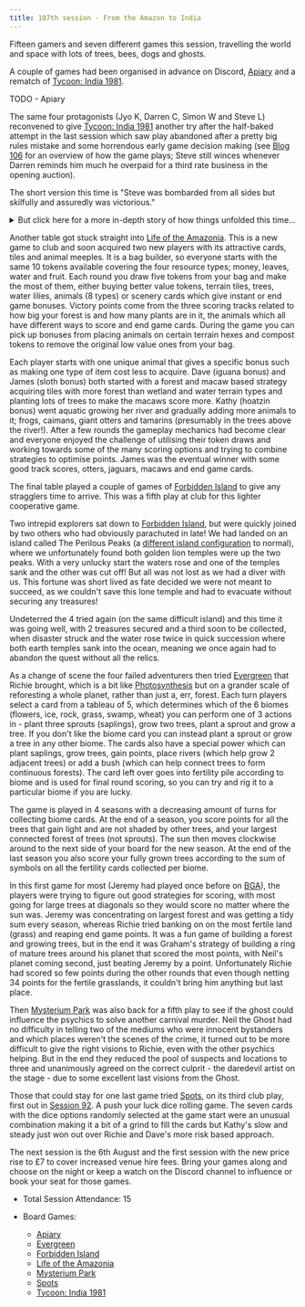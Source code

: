 ```yaml
---
title: 107th session - From the Amazon to India
---
```


Fifteen gamers and seven different games this session, travelling the world and space with lots of trees, bees, dogs and ghosts.

A couple of games had been organised in advance on Discord, [Apiary][Ap] and a rematch of [Tycoon: India 1981][TI].

TODO - Apiary

The same four protagonists (Jyo K, Darren C, Simon W and Steve L) reconvened to give [Tycoon: India 1981][TI] another try after the half-baked attempt in the last session which saw play abandoned after a pretty big rules mistake and some horrendous early game decision making (see [Blog 106][106] for an overview of how the game plays; Steve still winces whenever Darren reminds him much he overpaid for a third rate business in the opening auction).

The short version this time is "Steve was bombarded from all sides but skilfully and assuredly was victorious."
<details><summary>But click here for a more in-depth story of how things unfolded this time...</summary>
<br>
In the meantime, three of the players had managed a full game at a recent convention and felt fairly confident about how it all works.  However, this was only game 2.0 for Simon, who was still relying on listening to a ‘how to play’ video while driving a fortnight ago for his understanding of rules and scoring. The more seasoned players helpfully shared some of their newly gained insights to level the field a bit (“don’t spend 2/3rds of your opening money on cruddy companies; it doesn’t help”) and Simon was also boosted by being randomly allocated Tycoon status for the first round. Being Tycoon brings an extra action, which is significant when players usually have only two actions per round to get everything done. It does come at a price though, as the starting Tycoon has less money to work with until businesses start to produce revenue and dividends begin to flow in round 3.  
<br><br>
Jyo won the first auction (becoming next turn’s Tycoon as a result) and first pick from the industries on offer.  This set her on the path to pursue an asset value victory, by acquiring and then constructing the core industries that are foundational to a modern industrialised economy (oily stuff, money stuff, rocky stuff, sparky stuff, drivey stuff and growy stuff; see Blog 106).  This time, second pick of industry wasn’t bad, which would have been of some consolation to Steve if he had won it. But he didn’t.  Spurred on by this early setback, Steve decided to focus on the influence track instead, thumbing his nose at the high asset value industries which produce most revenue (mining, telecoms, airlines and the like), preferring low-end basics (farming co-operatives, jute production; trust me, it’s the next big thing), which nevertheless give high influence rewards. Darren was evidently holding out for a mythical doughnut franchise to appear on the industry board (low revenue and low influence, but yummy) and was reluctantly forced to choose something less tasty when it became clear this wasn’t going to happen, losing momentum as a result. This setback only compounded his game long frustration at the total absence of purple playing pieces, an unforgivable oversight on the part of the publisher.  
<br><br>
For his part, Simon sought to rival Jyo on the asset value track and over the course of the game used the revenue generated by his industries to good effect by building the largest portfolio of other players’ shares.  Although this gives a good dividend inflow, the purchase price goes directly to the investee player, significantly increasing their ability to buy shares in their turn. So, an aggressive investment strategy becomes something of a double-edged sword (thanks to Jyo for pointing this out, several times!), but it does also give escalating influence bonuses each time a new share is bought. With all this to think about, Simon somehow still found time to point out a rules mistake that the others had missed, modestly stating that his ability to do so with so little prep was down to having played thousands of games rather than being 100% a rules lawyer.  
<br><br>
Play progressed smoothly, with only the occasional call of the now well-established ‘Cheetah sounds’ to alert the room that someone had forgotten to pay for something or temporarily gained some other non-rules supported advantage. As play entered the final rounds, Jyo held a narrow edge over Simon on asset value, while Steve seemed to have built a decisive lead on the influence track. Darren still trailed on both tracks but given the absence of both doughnuts AND purple pieces this was understandable. Crunching the numbers and concluding that he was unlikely to be able to overtake Jyo, Simon made a late game flip to prioritize influence instead, ramping up his share purchases for the incremental benefit each new investment gives.  This change of focus saw the gap narrow alarmingly (if your name is Steve), before Simon surged into the lead at one point. To counter this, Steve hit the politics action as often as he could and used his extra promoters (gained as compensation for missing out in all those industry auctions) to fund strategy actions giving influence boosts.  Thankfully (if your name is Steve), these panic measures were enough to see off Simon’s late charge and give Steve first place on the influence track.  
<br><br>
Securing top spot on both tracks guarantees victory, but with Jyo firmly established as asset value queen that didn’t happen here and it is probably pretty difficult to achieve in practice. In a nice rules mechanic, the game uses ‘favour’ (thematically representing each player’s standing with the national government) as a third scoring element to determine overall victory if the results are split. Jyo had all but conceded the win to Steve, whose policy focus had garnered lots of favour over the 10 rounds.  However, Jyo’s very last action of the game had gained her three extra favour (maximum 12/12 on her hidden ‘corporate objectives’ card) and Steve’s lead was under serious threat as it became apparent that his choice of objective had been the wrong option of the two on offer at the start of the game.  I mean, who would imagine that yellow shares would be so popular with the others when Steve was obviously pursuing political influence over industrial muscle? Needing only seven favour from his objective card to cement the win, Steve choked at the end, handing Jyo a narrow victory (if your name is Jyo) although others claimed it was really a draw (if your name is Steve).    
<br><br>
All agreed this is a very good game indeed and well worth trying out if you get a chance.  
</details>

Another table got stuck straight into [Life of the Amazonia][LA]. This is a new game to club and soon acquired two new players with its attractive cards, tiles and animal meeples. It is a bag builder, so everyone starts with the same 10 tokens available covering the four resource types; money, leaves, water and fruit. Each round you draw five tokens from your bag and make the most of them, either buying better value tokens, terrain tiles, trees, water lilies, animals (8 types) or scenery cards which give instant or end game bonuses. Victory points come from the three scoring tracks related to how big your forest is and how many plants are in it, the animals which all have different ways to score and end game cards. During the game you can pick up bonuses from placing animals on certain terrain hexes and compost tokens to remove the original low value ones from your bag.

Each player starts with one unique animal that gives a specific bonus such as making one type of item cost less to acquire. Dave (iguana bonus) and James (sloth bonus) both started with a forest and macaw based strategy acquiring tiles with more forest than wetland and water terrain types and planting lots of trees to make the macaws score more. Kathy (hoatzin bonus) went aquatic growing her river and gradually adding more animals to it; frogs, caimans, giant otters and tamarins (presumably in the trees above the river!). After a few rounds the gameplay mechanics had become clear and everyone enjoyed the challenge of utilising their token draws and working towards some of the many scoring options and trying to combine strategies to optimise points. James was the eventual winner with some good track scores, otters, jaguars, macaws and end game cards. 

The final table played a couple of games of [Forbidden Island][FI] to give any stragglers time to arrive. This was a fifth play at club for this lighter cooperative game.

Two intrepid explorers sat down to [Forbidden Island][FI], but were quickly joined by two others who had obviously parachuted in late! We had landed on an island called The Perilous Peaks (a [different island configuration][Islands] to normal), where we unfortunately found both golden lion temples were up the two peaks. With a very unlucky start the waters rose and one of the temples sank and the other was cut off! But all was not lost as we had a diver with us. This fortune was short lived as fate decided we were not meant to succeed, as we couldn't save this lone temple and had to evacuate without securing any treasures!

Undeterred the 4 tried again (on the same difficult island) and this time it was going well, with 2 treasures secured and a third soon to be collected, when disaster struck and the water rose twice in quick succession where both earth temples sank into the ocean, meaning we once again had to abandon the quest without all the relics.

As a change of scene the four failed adventurers then tried [Evergreen][EG] that Richie brought, which is a bit like [Photosynthesis][Ph] but on a grander scale of reforesting a whole planet, rather than just a, err, forest. Each turn players select a card from a tableau of 5, which determines which of the 6 biomes (flowers, ice, rock, grass, swamp, wheat) you can perform one of 3 actions in - plant three sprouts (saplings), grow two trees, plant a sprout and grow a tree. If you don't like the biome card you can instead plant a sprout or grow a tree in any other biome. The cards also have a special power which can plant saplings, grow trees, gain points, place rivers (which help grow 2 adjacent trees) or add a bush (which can help connect trees to form continuous forests). The card left over goes into fertility pile according to biome and is used for final round scoring, so you can try and rig it to a particular biome if you are lucky.

The game is played in 4 seasons with a decreasing amount of turns for collecting biome cards. At the end of a season, you score points for all the trees that gain light and are not shaded by other trees, and your largest connected forest of trees (not sprouts). The sun then moves clockwise around to the next side of your board for the new season. At the end of the last season you also score your fully grown trees according to the sum of symbols on all the fertility cards collected per biome.

In this first game for most (Jeremy had played once before on [BGA][BGA]), the players were trying to figure out good strategies for scoring, with most going for large trees at diagonals so they would score no matter where the sun was. Jeremy was concentrating on largest forest and was getting a tidy sum every season, whereas Richie tried banking on on the most fertile land (grass) and reaping end game points. It was a fun game of building a forest and growing trees, but in the end it was Graham's strategy of building a ring of mature trees around his planet that scored the most points, with Neil's planet coming second, just beating Jeremy by a point. Unfortunately Richie had scored so few points during the other rounds that even though netting 34 points for the fertile grasslands, it couldn't bring him anything but last place.

Then [Mysterium Park][MP] was also back for a fifth play to see if the ghost could influence the psychics to solve another carnival murder. Neil the Ghost had no difficulty in telling two of the mediums who were innocent bystanders and which places weren't the scenes of the crime, it turned out to be more difficult to give the right visions to Richie, even with the other psychics helping. But in the end they reduced the pool of suspects and locations to three and unanimously agreed on the correct culprit - the daredevil artist on the stage - due to some excellent last visions from the Ghost. 

Those that could stay for one last game tried [Spots][Spo], on its third club play, first out in [Session 92][92]. A push your luck dice rolling game. The seven cards with the dice options randomly selected at the game start were an unusual combination making it a bit of a grind to fill the cards but Kathy's slow and steady just won out over Richie and Dave's more risk based approach.

The next session is the 6th August and the first session with the new price rise to £7 to cover increased venue hire fees. Bring your games along and choose on the night or keep a watch on the Discord channel to influence or book your seat for those games.

* Total Session Attendance: 15
* Board Games:

    * [Apiary][Ap]
    * [Evergreen][EG]
    * [Forbidden Island][FI]
    * [Life of the Amazonia][LA]
    * [Mysterium Park][MP]
    * [Spots][Spo]
    * [Tycoon: India 1981][TI]

[106]: /2025/07/09/106th-session.html
[92]: /2024/11/27/nintysecond-session.html

[Ap]: {{site.data.BoardGameLinks.Apiary.Link}}
[EG]: {{site.data.BoardGameLinks.Evergreen.Link}}
[FI]: {{site.data.BoardGameLinks.ForbiddenIsland.Link}}
[LA]: {{site.data.BoardGameLinks.LifeOfTheAmazonia.Link}}
[MP]: {{site.data.BoardGameLinks.MysteriumPark.Link}}
[Spo]: {{site.data.BoardGameLinks.Spots.Link}}
[TI]: {{site.data.BoardGameLinks.TycoonIndia1981.Link}}
[Ph]: {{site.data.BoardGameLinks.Photosynthesis.Link}}

[BGA]: https://boardgamearena.com
[Islands]: https://boardgamegeek.com/filepage/112694/forbidden-island-unofficial-layouts

[Contact]: /Contact.html
